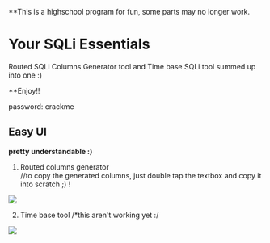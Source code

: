 **This is a highschool program for fun, some parts may no longer work.

# Your SQLi Essentials
Routed SQLi Columns Generator tool and Time base SQLi tool summed up into one :)

**Enjoy!!

password: crackme

##  Easy UI
**pretty understandable :)**

1. Routed columns generator
<br>//to copy the generated columns, just double tap the textbox and copy it into scratch ;) !
<img src="https://dan1337.altervista.org/images/2.JPG">

2. Time base tool
/*this aren't working yet :/

<img src="https://dan1337.altervista.org/images/1.jpg">


